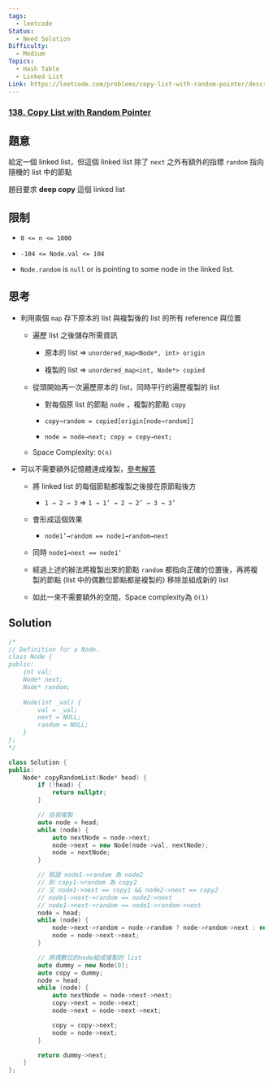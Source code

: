 ```yaml
---
tags:
  - leetcode
Status:
  - Need Solution
Difficulty:
  - Medium
Topics:
  - Hash Table
  - Linked List
Link: https://leetcode.com/problems/copy-list-with-random-pointer/description/
---
```

### **[138\. Copy List with Random Pointer](https://leetcode.com/problems/copy-list-with-random-pointer/)**

## 題意

給定一個 linked list，但這個 linked list 除了 `next` 之外有額外的指標 `random` 指向隨機的 list 中的節點

題目要求 **deep copy** 這個 linked list

## 限制

- `0 <= n <= 1000`

- `-104 <= Node.val <= 104`

- `Node.random` is `null` or is pointing to some node in the linked list.

## 思考

- 利用兩個 `map` 存下原本的 list 與複製後的 list 的所有 reference 與位置

   - 遍歷 list 之後儲存所需資訊

      - 原本的 list ⇒ `unordered_map<Node*, int> origin`

      - 複製的 list => `unordered_map<int, Node*> copied`

   - 從頭開始再一次遍歷原本的 list，同時平行的遍歷複製的 list

      - 對每個原 list 的節點 `node` ，複製的節點 `copy`

      - `copy→random = copied[origin[node→random]]`

      - `node = node→next; copy = copy→next;`

   - Space Complexity: `O(n)`

- 可以不需要額外記憶體達成複製，[參考解答](https://leetcode.com/problems/copy-list-with-random-pointer/solutions/1059181/c-three-pass-o-n-0ms-beats-100-explanation-with-example/)

   - 將 linked list 的每個節點都複製之後接在原節點後方

      - `1 → 2 → 3` ⇒ `1 → 1’ → 2 → 2’ → 3 → 3’`

   - 會形成這個效果

      - `node1’→random == node1→random→next`

   - 同時 `node1→next == node1’`

   - 經過上述的辦法將複製出來的節點 `random` 都指向正確的位置後，再將複製的節點 (list 中的偶數位節點都是複製的) 移除並組成新的 list

   - 如此一來不需要額外的空間，Space complexity為 `O(1)`

## Solution

```cpp
/*
// Definition for a Node.
class Node {
public:
    int val;
    Node* next;
    Node* random;
    
    Node(int _val) {
        val = _val;
        next = NULL;
        random = NULL;
    }
};
*/

class Solution {
public:
    Node* copyRandomList(Node* head) {
        if (!head) {
            return nullptr;
        }

        // 自我複製
        auto node = head;
        while (node) {
            auto nextNode = node->next;
            node->next = new Node(node->val, nextNode);
            node = nextNode;
        }

        // 假設 node1->random 為 node2
        // 則 copy1->random 為 copy2
        // 又 node1->next == copy1 && node2->next == copy2
        // node1->next->random == node2->next
        // node1->next->random == node1->random->next
        node = head;
        while (node) {
            node->next->random = node->random ? node->random->next : nullptr;
            node = node->next->next;
        }

        // 將偶數位的node組成複製的 list
        auto dummy = new Node(0);
        auto copy = dummy;
        node = head;
        while (node) {
            auto nextNode = node->next->next;
            copy->next = node->next;
            node->next = node->next->next;

            copy = copy->next;
            node = node->next;
        }

        return dummy->next;
    }
};
```


